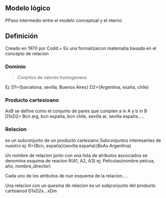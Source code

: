 ## Modelo lógico 
PPaso intermedio entre el modelo conceptual y el nterno

## Definición
Creado en 1970 por Codd.+
Es una formalizaicon matematia basada en el concepto de relacion

### Dominio
> Conjntos de valores homogeneos

Ej: D1={barcelona, sevilla, Buenos Aires}
D2={Argentina, esaña, chile}

### Producto cartesioano 
AxB se define como el conjunto de pares que cumplen a in A y b in B
D1xD2= Bcn arg, bcn españa, bcn chile, sevilla ar, sevilla españa.....

### Relacion
es un subconjunto de un producto cartesiano
Subconjuntos interesantes de nuestro ej: R={Bcn, españa}{sevilla españa}{BsAs Argentina}

Un nombre de relacion junto con una lista de atributos ascociados se denomina esquima de reacion 
R(A1, A2, A3)
ej; Peliculas(nombre pelcua, año, nombre_director)

Cada uno de los atributos de nun esquema de la relacion....


Una relacion con un quesma de relacion es un subjconjunto del producto cartsianod D1xD2x...xDm
